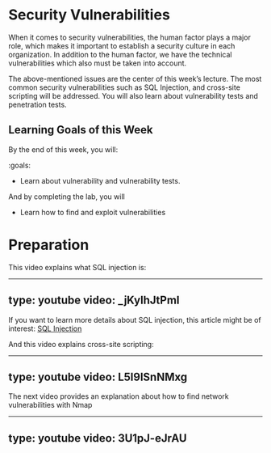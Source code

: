 # Security Vulnerabilities

When it comes to security vulnerabilities, the human factor plays a major role, which makes it important to establish a security culture in each organization. In addition to the human factor, we have the technical vulnerabilities which also must be taken into account.

The above-mentioned issues are the center of this week’s lecture. 
The most common security vulnerabilities such as SQL Injection, and cross-site scripting will be addressed. You will also learn about vulnerability tests and penetration tests.

## Learning Goals of this Week

By the end of this week, you will:

:goals:
- Learn about vulnerability and vulnerability tests.

And by completing the lab, you will

- Learn how to find and exploit vulnerabilities


# Preparation

This video explains what SQL injection is:

---
type: youtube
video: _jKylhJtPmI
---


If you want to learn more details about SQL injection, this article might be of interest: 
[SQL Injection](https://docs.microsoft.com/en-us/previous-versions/sql/sql-server-2008-r2/ms161953(v%3dsql.105))


And this video explains cross-site scripting:

---
type: youtube
video: L5l9lSnNMxg
---


The next video provides an explanation about how to find network vulnerabilities with Nmap

---
type: youtube
video: 3U1pJ-eJrAU
---
